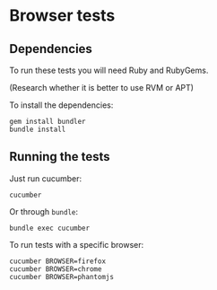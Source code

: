 Browser tests
=============

Dependencies
------------

To run these tests you will need Ruby and RubyGems.

(Research whether it is better to use RVM or APT)


To install the dependencies:
 
    gem install bundler
    bundle install


Running the tests
-----------------

Just run cucumber:

    cucumber

Or through `bundle`:

    bundle exec cucumber

To run tests with a specific browser:

    cucumber BROWSER=firefox
    cucumber BROWSER=chrome
    cucumber BROWSER=phantomjs

